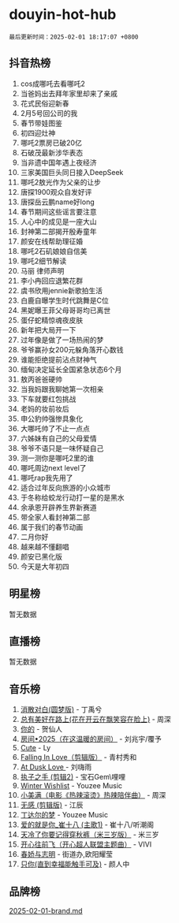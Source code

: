 # douyin-hot-hub

`最后更新时间：2025-02-01 18:17:07 +0800`

## 抖音热榜

1. cos成哪吒去看哪吒2
1. 当爸妈出去拜年家里却来了亲戚
1. 花式民俗迎新春
1. 2月5号回公司的我
1. 春节带娃图鉴
1. 初四迎灶神
1. 哪吒2票房已破20亿
1. 石破茂最新涉华表态
1. 当非遗中国年遇上夜经济
1. 三家美国巨头同日接入DeepSeek
1. 哪吒2敖光作为父亲的让步
1. 唐探1900观众自发好评
1. 唐探岳云鹏name好long
1. 春节期间这些谣言要注意
1. 人心中的成见是一座大山
1. 封神第二部揭开殷寿童年
1. 颜安在线帮助理征婚
1. 哪吒2石矶娘娘自信美
1. 哪吒2细节解读
1. 马丽 律师声明
1. 李小冉回应退繁花群
1. 虞书欣用jennie新歌拍生活
1. 白鹿自曝学生时代跳舞是C位
1. 黑妮曝王菲父母哥哥均已离世
1. 蛋仔蛇精惊魂夜皮肤
1. 新年把大局开一下
1. 过年像是做了一场热闹的梦
1. 爷爷赢孙女200元躲角落开心数钱
1. 谁能拒绝提前沾点财神气
1. 缅甸决定延长全国紧急状态6个月
1. 敖丙爸爸硬帅
1. 当我妈跟我聊她第一次相亲
1. 下车就要红包挑战
1. 老妈的妆前妆后
1. 申公豹帅强惨具象化
1. 大哪吒帅了不止一点点
1. 六姊妹有自己的父母爱情
1. 爷爷不语只是一味怀疑自己
1. 测一测你是哪吒2里的谁
1. 哪吒周边next level了
1. 哪吒rap我先用了
1. 适合过年反向旅游的小众城市
1. 于冬称给蛟龙行动打一星的是黑水
1. 余承恩开辟养生界新赛道
1. 带全家人看封神第二部
1. 属于我们的春节动画
1. 二月你好
1. 越来越不懂翻唱
1. 颜安已黑化版
1. 今天是大年初四

## 明星榜

暂无数据

## 直播榜

暂无数据

## 音乐榜

1. [消散对白(圆梦版)](https://sf5-hl-cdn-tos.douyinstatic.com/obj/tos-cn-ve-2774/og4jB5I5IizzoZVAAAzWgBMAsMDWoArfwBOiFs) - 丁禹兮
1. [总有美好在路上(花在开云在飘笑容在脸上)](https://sf5-hl-cdn-tos.douyinstatic.com/obj/tos-cn-ve-2774/oU5u7NwtfBIvaNhoQBszOvAlRiAoiWAVVyBMq4) - 周深
1. [你的](https://sf5-hl-cdn-tos.douyinstatic.com/obj/tos-cn-ve-2774/oYuIeKf42jB7sEV6B2upMdpYAgfrQWj0FeRegh) - 贺仙人
1. [房间•2025（在这温暖的房间）](https://sf5-hl-cdn-tos.douyinstatic.com/obj/tos-cn-ve-2774/oMzJcnT8BgIetASeBfwfEeBQVNfACiCifhfZP7g) - 刘兆宇/覆予
1. [Cute](https://sf5-hl-cdn-tos.douyinstatic.com/obj/tos-cn-ve-2774/o4IbIzHWKAAB4wsS5qMBRiiAlEBGTpQRNfFvuo) - Ly
1. [Falling In Love（剪辑版）](https://sf5-hl-cdn-tos.douyinstatic.com/obj/tos-cn-ve-2774/o8ajpA8zzgBPahbBIO8AcKGBLJezFCRd1wfP9f) - 青村秀和
1. [ At Dusk  Love ](https://sf5-hl-cdn-tos.douyinstatic.com/obj/tos-cn-ve-2774/o8CrpCf5CaYgI4ZrtQgMQAFEfuGqNnRSDQAPBc) - 刘嗨雨
1. [执子之手 (剪辑2)](https://sf5-hl-cdn-tos.douyinstatic.com/obj/tos-cn-ve-2774/oUoZLQjCc31XzqsBnBQUNgeKtYPBcgbFDwtfcu) - 宝石Gem\哩哩
1. [Winter Wishlist](https://sf3-cdn-tos.douyinstatic.com/obj/tos-cn-ve-2774/oIIgUOeamCFCVAzxN6MFRLIBlLGpUqQxeeHrLE) - Youzee Music
1. [小美满（电影《热辣滚烫》热辣陪伴曲）](https://sf5-hl-cdn-tos.douyinstatic.com/obj/tos-cn-ve-2774/o0GAn2lSgfZIDUgtevCGDQYnFg4CwnrBaxbTZL) - 周深
1. [无感 (剪辑版)](https://sf6-cdn-tos.douyinstatic.com/obj/tos-cn-ve-2774/o0eIsUzJBDlQaQFC5OFlgbMEZC1TFYBftOBn6p) - 江辰
1. [丁达尔的梦](https://sf5-hl-cdn-tos.douyinstatic.com/obj/tos-cn-ve-2774/oMU3WirUZBVQkAC9ccG5P2IQirziZM2RTInUY) - Youzee Music
1. [爱的就是你_崔十八 (主歌1)](https://sf5-hl-cdn-tos.douyinstatic.com/obj/tos-cn-ve-2774/oI5BO5DhFZ6UTcNCnZaOCBLtZ7WIMQGfgnXf5E) - 崔十八/听潮阁
1. [天冷了你要记得穿秋裤（米三岁版）](https://sf5-hl-cdn-tos.douyinstatic.com/obj/tos-cn-ve-2774/oQlIwVIDWiZ6BQilAorS7MA0AgCkQDvcZAdm1) - 米三岁
1. [开心往前飞（开心超人联盟主题曲）](https://sf5-hl-cdn-tos.douyinstatic.com/obj/tos-cn-ve-2774/9d8fb7c82cf1421fb93a9fe925275e0a) - VIVI
1. [春娇与志明](https://sf5-hl-cdn-tos.douyinstatic.com/obj/tos-cn-ve-2774/e530d8fceb7044b39707d7f9ff54add1) - 街道办,欧阳耀莹
1. [只你(直到幸福能触手可及)](https://sf5-hl-cdn-tos.douyinstatic.com/obj/tos-cn-ve-2774/o0lBkRDzFTeaVSUz3ZZSCBVtZ5DIMQGfgmEAuE) - 颜人中

## 品牌榜

[2025-02-01-brand.md](2025-02-01-brand.md)
